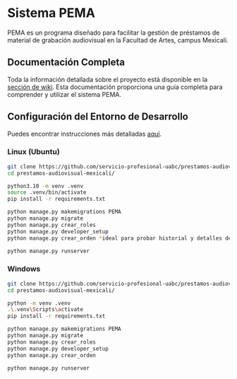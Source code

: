 # Sistema PEMA
PEMA es un programa diseñado para facilitar la gestión de préstamos de material de grabación audiovisual en la Facultad de Artes, campus Mexicali.

## Documentación Completa
Toda la información detallada sobre el proyecto está disponible en la [sección de wiki](https://github.com/servicio-profesional-uabc/prestamos-audiovisual-mexicali/wiki). Esta documentación proporciona una guía completa para comprender y utilizar el sistema PEMA.

## Configuración del Entorno de Desarrollo
Puedes encontrar instrucciones más detalladas [aquí](https://github.com/servicio-profesional-uabc/prestamos-audiovisual-mexicali/wiki/Entorno-de-desarrollo).


### Linux (Ubuntu)
```sh
git clone https://github.com/servicio-profesional-uabc/prestamos-audiovisual-mexicali.git
cd prestamos-audiovisual-mexicali/

python3.10 -m venv .venv
source .venv/bin/activate
pip install -r requirements.txt

python manage.py makemigrations PEMA
python manage.py migrate
python manage.py crear_roles
python manage.py developer_setup
python manage.py crear_orden *ideal para probar historial y detalles de orden. crea 6 ordenes con caracteristicas diferentes sin articulos, 2 materias y 1 usuario*

python manage.py runserver
```

### Windows
```sh
git clone https://github.com/servicio-profesional-uabc/prestamos-audiovisual-mexicali.git
cd prestamos-audiovisual-mexicali/

python -m venv .venv
.\.venv\Scripts\activate
pip install -r requirements.txt

python manage.py makemigrations PEMA
python manage.py migrate
python manage.py crear_roles
python manage.py developer_setup
python manage.py crear_orden

python manage.py runserver
```


